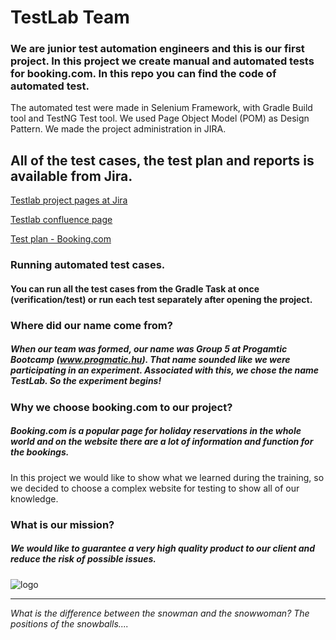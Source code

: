 # TestLab Team


### We are junior test automation engineers and this is our first project. In this project we create manual and automated tests for booking.com. In this repo you can find the code of automated test.


The automated test were made in Selenium Framework, with Gradle Build tool and TestNG Test tool.
We used Page Object Model (POM) as Design Pattern.
We made the project administration in JIRA.

## All of the test cases, the test plan and reports is available from Jira.

[Testlab project pages at Jira](https://progmaticacademy.atlassian.net/jira/software/projects/TESTLAB/pages)

[Testlab confluence page](https://progmaticacademy.atlassian.net/wiki/spaces/TESTLAB/overview)

[Test plan - Booking.com](https://progmaticacademy.atlassian.net/wiki/spaces/TESTLAB/pages/2523137/Test+plan+-+Booking.com)

### Running automated test cases.
#### You can run all the test cases from the Gradle Task at once (verification/test) or run each test separately after opening the project.

### Where did our name come from?
##### When our team was formed, our name was Group 5 at Progamtic Bootcamp (www.progmatic.hu). That name sounded like we were participating in an experiment. Associated with this, we chose the name TestLab. So the experiment begins!

### Why we choose booking.com to our project?
##### Booking.com is a popular page for holiday reservations in the whole world and on the website there are a lot of information and function for the bookings.

In this project we would like to show what we learned during the training, so we decided to choose a complex website for testing to show all of our knowledge. 

### What is our mission?
##### We would like to guarantee a very high quality product to our client and reduce the risk of possible issues. 

![logo](https://github.com/progmaticacademyjrta/TestLab/blob/main/TestLab_logo1.png)

-----------------------------------------------
*What is the difference between the snowman and the snowwoman?
The positions of the snowballs....*
